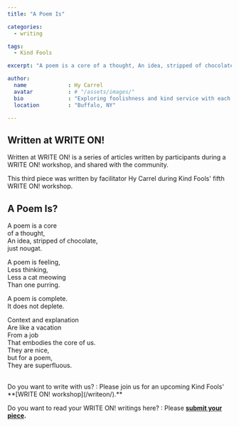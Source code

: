 ```yaml
---
title: "A Poem Is"

categories:
  - writing

tags:
  - Kind Fools

excerpt: "A poem is a core of a thought, An idea, stripped of chocolate, just nougat."

author:
  name             : Hy Carrel 
  avatar           : # "/assets/images/"
  bio              : "Exploring foolishness and kind service with each other."
  location         : "Buffalo, NY"

---
```


## Written at WRITE ON!

Written at WRITE ON! is a series of articles written by participants during a WRITE ON! workshop, and shared with the community.

This third piece was written by facilitator Hy Carrel during Kind Fools' fifth WRITE ON! workshop.

## A Poem Is?

A poem is a core<br>
of a thought,<br>
An idea, stripped of chocolate,<br>
just nougat.

A poem is feeling,<br>
Less thinking,<br>
Less a cat meowing<br>
Than one purring. 

A poem is complete.<br>
It does not deplete.

Context and explanation<br>
Are like a vacation<br>
From a job<br>
That embodies the core of us.<br>
They are nice,<br>
but for a poem,<br>
They are superfluous.<br>


<br>
Do you want to write with us?
:    Please join us for an upcoming Kind Fools' **[WRITE ON! workshop](/writeon/).**

Do you want to read your WRITE ON! writings here?
: Please **[submit your piece](/submit/).**
